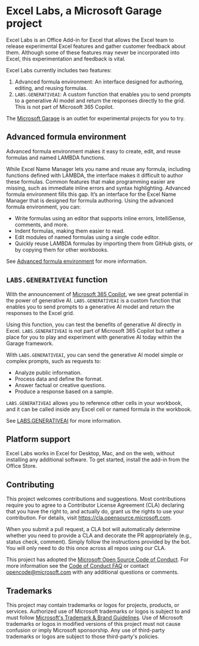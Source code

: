 # Excel Labs, a Microsoft Garage project

Excel Labs is an Office Add-in for Excel that allows the Excel team to release experimental Excel features and gather customer feedback about them. Although some of these features may never be incorporated into Excel, this experimentation and feedback is vital.

Excel Labs currently includes two features:

1. Advanced formula environment: An interface designed for authoring, editing, and reusing formulas.
1. `LABS.GENERATIVEAI`: A custom function that enables you to send prompts to a generative AI model and return the responses directly to the grid. This is not part of Microsoft 365 Copilot.

The [Microsoft Garage](https://garage.microsoft.com) is an outlet for experimental projects for you to try.

## Advanced formula environment

Advanced formula environment makes it easy to create, edit, and reuse formulas and named LAMBDA functions.

While Excel Name Manager lets you name and reuse any formula, including functions defined with LAMBDA, the interface makes it difficult to author these formulas. Common features that make programming easier are missing, such as immediate inline errors and syntax highlighting. Advanced formula environment fills this gap. It’s an interface for the Excel Name Manager that is designed for formula authoring. Using the advanced formula environment, you can:

- Write formulas using an editor that supports inline errors, IntelliSense, comments, and more.
- Indent formulas, making them easier to read.
- Edit modules of named formulas using a single code editor.
- Quickly reuse LAMBDA formulas by importing them from GitHub gists, or by copying them for other workbooks.

See [Advanced formula environment](/advanced-formula-environment/README.md) for more information.

## `LABS.GENERATIVEAI` function

With the announcement of [Microsoft 365 Copilot](https://blogs.microsoft.com/blog/2023/03/16/introducing-microsoft-365-copilot-your-copilot-for-work/), we see great potential in the power of generative AI. `LABS.GENERATIVEAI` is a custom function that enables you to send prompts to a generative AI model and return the responses to the Excel grid. 

Using this function, you can test the benefits of generative AI directly in Excel. `LABS.GENERATIVEAI` is not part of Microsoft 365 Copilot but rather a place for you to play and experiment with generative AI today within the Garage framework.

With `LABS.GENERATIVEAI`, you can send the generative AI model simple or complex prompts, such as requests to:

- Analyze public information.
- Process data and define the format.
- Answer factual or creative questions.
- Produce a response based on a sample.

`LABS.GENERATIVEAI` allows you to reference other cells in your workbook, and it can be called inside any Excel cell or named formula in the workbook.

See [LABS.GENERATIVEAI](/labs-generative-ai/README.md) for more information.

## Platform support

Excel Labs works in Excel for Desktop, Mac, and on the web, without installing any additional software. To get started, install the add-in from the Office Store.

## Contributing

This project welcomes contributions and suggestions.  Most contributions require you to agree to a Contributor License Agreement (CLA) declaring that you have the right to, and actually do, grant us the rights to use your contribution. For details, visit https://cla.opensource.microsoft.com.

When you submit a pull request, a CLA bot will automatically determine whether you need to provide a CLA and decorate the PR appropriately (e.g., status check, comment). Simply follow the instructions provided by the bot. You will only need to do this once across all repos using our CLA.

This project has adopted the [Microsoft Open Source Code of Conduct](https://opensource.microsoft.com/codeofconduct/). For more information see the [Code of Conduct FAQ](https://opensource.microsoft.com/codeofconduct/faq/) or contact [opencode@microsoft.com](mailto:opencode@microsoft.com) with any additional questions or comments.

## Trademarks

This project may contain trademarks or logos for projects, products, or services. Authorized use of Microsoft trademarks or logos is subject to and must follow [Microsoft's Trademark & Brand Guidelines](https://www.microsoft.com/legal/intellectualproperty/trademarks/usage/general). Use of Microsoft trademarks or logos in modified versions of this project must not cause confusion or imply Microsoft sponsorship. Any use of third-party trademarks or logos are subject to those third-party's policies.
